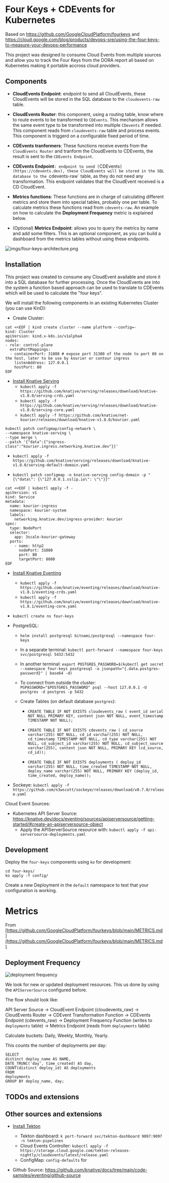 # Four Keys + CDEvents for Kubernetes

Based on https://github.com/GoogleCloudPlatform/fourkeys and https://cloud.google.com/blog/products/devops-sre/using-the-four-keys-to-measure-your-devops-performance

This project was designed to consume Cloud Events from multiple sources and allow you to track the Four Keys from the DORA report all based on Kubernetes making it portable accross cloud providers. 

## Components

- **CloudEvents Endpoint**: endpoint to send all CloudEvents, these CloudEvents will be stored in the SQL database to the `cloudevents-raw` table. 

- **CloudEvents Router**: this component, using a routing table, know where to route events to be transformed to `CDEvents`. This mechanism allows the same event type to be transformed into multiple `CDevents` if needed. This component reads from `cloudevents-raw` table and process events. This component is triggerd on a configurable fixed period of time. 

- **CDEvents tranformers**: These functions receive events from the `CloudEvents Router`  and tranform the CloudEvents to CDEvents, the result is sent to the `CDEvents Endpoint`. 


- **CDEvents Endpoint**`: endpoint to send [`CDEvents`](https://cdevents.dev), these CloudEvents will be stored in the SQL database to the `cdevents-raw` table, as they do not need any transformation. This endpoint validates that the CloudEvent received is a CD CloudEvent. 


- **Metrics functions**: These functions are in charge of calculating different metrics and store them into special tables, probably one per table. To calculate metrics these functions read from `cdevents-raw`. An example on how to calculate the **Deployment Frequency** metric is explained below. 

- (Optional) **Metrics Endpoint**: allows you to query the metrics by name and add some filters. This is an optional component, as you can build a dashboard from the metrics tables without using these endpoints.


![imgs/four-keys-architecture.png](imgs/four-keys-architecture.png)

## Installation

This project was created to consume any CloudEvent available and store it into a SQL database for further processing. Once the CloudEvents are into the system a function based approach can be used to translate to CDEvents which will be used to calculate the "four keys".


We will install the following components in an existing Kubernetes Cluster (you can use KinD): 
- Create Cluster: 
```
cat <<EOF | kind create cluster --name platform --config=-
kind: Cluster
apiVersion: kind.x-k8s.io/v1alpha4
nodes:
- role: control-plane
  extraPortMappings:
  - containerPort: 31080 # expose port 31380 of the node to port 80 on the host, later to be use by kourier or contour ingress
    listenAddress: 127.0.0.1
    hostPort: 80
EOF
```
- [Install Knative Serving](https://knative.dev/docs/install/yaml-install/serving/install-serving-with-yaml/) 
  - `kubectl apply -f https://github.com/knative/serving/releases/download/knative-v1.8.0/serving-crds.yaml`
  - `kubectl apply -f https://github.com/knative/serving/releases/download/knative-v1.8.0/serving-core.yaml`
  - `kubectl apply -f https://github.com/knative/net-kourier/releases/download/knative-v1.8.0/kourier.yaml`
```
kubectl patch configmap/config-network \
--namespace knative-serving \
--type merge \
--patch '{"data":{"ingress-class":"kourier.ingress.networking.knative.dev"}}'
```
  - `kubectl apply -f https://github.com/knative/serving/releases/download/knative-v1.8.0/serving-default-domain.yaml`

  - `kubectl patch configmap -n knative-serving config-domain -p "{\"data\": {\"127.0.0.1.sslip.io\": \"\"}}"`

```
cat <<EOF | kubectl apply -f -
apiVersion: v1
kind: Service
metadata:
  name: kourier-ingress
  namespace: kourier-system
  labels:
    networking.knative.dev/ingress-provider: kourier
spec:
  type: NodePort
  selector:
    app: 3scale-kourier-gateway
  ports:
    - name: http2
      nodePort: 31080
      port: 80
      targetPort: 8080
EOF
```

- [Install Knative Eventing](https://knative.dev/docs/install/yaml-install/eventing/install-eventing-with-yaml/)
  - `kubectl apply -f https://github.com/knative/eventing/releases/download/knative-v1.8.1/eventing-crds.yaml`
  - `kubectl apply -f https://github.com/knative/eventing/releases/download/knative-v1.8.1/eventing-core.yaml`
- `kubectl create ns four-keys`
- PostgreSQL: 
  - `helm install postgresql bitnami/postgresql --namespace four-keys`
  - In a separate terminal: `kubectl port-forward --namespace four-keys svc/postgresql 5432:5432`
  - In another terminal: `export POSTGRES_PASSWORD=$(kubectl get secret --namespace four-keys postgresql -o jsonpath="{.data.postgres-password}" | base64 -d)`
  - To connect from outside the cluster: `PGPASSWORD="$POSTGRES_PASSWORD" psql --host 127.0.0.1 -U postgres -d postgres -p 5432`
  - Create Tables (on default database `postgres`): 
    
    - `CREATE TABLE IF NOT EXISTS cloudevents_raw ( event_id serial NOT NULL PRIMARY KEY, content json NOT NULL, event_timestamp TIMESTAMP NOT NULL);`

    - `CREATE TABLE IF NOT EXISTS cdevents_raw ( cd_source varchar(255) NOT NULL, cd_id varchar(255) NOT NULL, cd_timestamp TIMESTAMP NOT NULL, cd_type varchar(255) NOT NULL, cd_subject_id varchar(255) NOT NULL, cd_subject_source varchar(255), content json NOT NULL, PRIMARY KEY (cd_source, cd_id));`

    - `CREATE TABLE IF NOT EXISTS deployments ( deploy_id varchar(255) NOT NULL, time_created TIMESTAMP NOT NULL, deploy_name varchar(255) NOT NULL, PRIMARY KEY (deploy_id, time_created, deploy_name));`

- Sockeye: `kubectl apply -f https://github.com/n3wscott/sockeye/releases/download/v0.7.0/release.yaml`

Cloud Event Sources: 

- Kubernetes API Server Source: https://knative.dev/docs/eventing/sources/apiserversource/getting-started/#create-an-apiserversource-object
  - Apply the APIServerSource resource with: `kubectl apply -f api-serversource-deployments.yaml`


## Development 

Deploy the `four-keys` components using `ko` for development:

```
cd four-keys/
ko apply -f config/
```


Create a new Deployment in the `default` namespace to test that your configuration is working.


# Metrics

From [https://github.com/GoogleCloudPlatform/fourkeys/blob/main/METRICS.md](https://github.com/GoogleCloudPlatform/fourkeys/blob/main/METRICS.md)

## Deployment Frequency

![deployment frequency](imgs/deployment-frequency-metric.png)

We look for new or updated deployment resources. This us done by using the `APIServerSource` configured before. 

The flow should look like: 

API Server Source -> CloudEvent Endpoint (cloudevents_raw) -> CloudEvents Router -> CDEvent Transformation Function -> CDEvents Endpoint (cdevents_raw) -> Deployment Frequency Function (writes to `deployments` table) -> Metrics Endpoint (reads from `deployments` table)


Calculate buckets: Daily, Weekly, Monthly, Yearly.


This counts the number of deployments per day: 

```
SELECT
distinct deploy_name AS NAME,
DATE_TRUNC('day', time_created) AS day,
COUNT(distinct deploy_id) AS deployments
FROM
deployments
GROUP BY deploy_name, day;
```




## TODOs and extensions



## Other sources and extensions

- [Install Tekton](https://github.com/cdfoundation/sig-events/tree/main/poc/tekton)
  - Tekton dashboard: `k port-forward svc/tekton-dashboard 9097:9097 -n tekton-pipelines`
  - Cloud Events Controller: `kubectl apply -f https://storage.cloud.google.com/tekton-releases-nightly/cloudevents/latest/release.yaml`
  - ConfigMap: `config-defaults` for <SINK URL>
  
- Github Source: https://github.com/knative/docs/tree/main/code-samples/eventing/github-source

